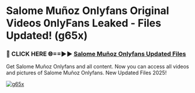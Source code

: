 # Salome Muñoz Onlyfans Original Videos 0nlyFans Leaked - Files Updated! (g65x)

<h3>🔴 CLICK HERE 🌐==►► <a href="https://tinyurl.com/ehrbuxhb" rel="nofollow">Salome Muñoz Onlyfans Updated Files</a></h3>

Get Salome Muñoz Onlyfans and all content. Now you can access all videos and pictures of Salome Muñoz Onlyfans. New Updated Files 2025!

[![g65x](https://i.imgur.com/lVYEuWS.gif)](https://tinyurl.com/ehrbuxhb)
